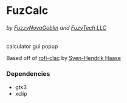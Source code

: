 # FuzCalc

###### *by [FuzzyNovaGoblin](https://github.com/FuzzyNovaGoblin) and [FuzyTech LLC](https://fuzytech.com)*

calculator gui popup

Based off of [rofi-clac](https://github.com/svenstaro/rofi-calc) by [Sven-Hendrik Haase](https://github.com/svenstaro)

### Dependencies

- gtk3
- xclip

